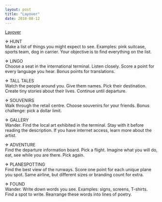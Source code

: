 ```yaml
---
layout: post
title: "Layover"
date: 2018-08-12
---
```


[Layover](https://jessdriscoll.itch.io/layover)

✈ HUNT  
Make a list of things you might expect to see.
Examples: pink suitcase, sports team, dog in carrier.
Your objective is to find everything on the list.

✈ LINGO  
Choose a seat in the international terminal.
Listen closely.
Score a point for every language you hear.
Bonus points for translations.

✈ TALL TALES  
Watch the people around you. Give them names. Pick their destination.
Create tiny stories about their lives. Continue until departure.

✈ SOUVENIRS  
Walk through the retail centre.
Choose souvenirs for your friends. Bonus challenge: pick a dollar limit.

✈ GALLERY  
Wander.
Find the local art exhibited in the terminal.
Stay with it before reading the description.
If you have internet access, learn more about the artist.

✈ ADVENTURE  
Find the departure information board.
Pick a flight.
Imagine what you will do, eat, see while you are there.
Pick again.

✈ PLANESPOTTING  
Find the best view of the runways. Score one point for each unique plane you spot.
Same airline, but different sizes or branding count for extra.

✈ FOUND   
Wander.
Write down words you see. Examples: signs, screens, T-shirts. Find a spot to write.
Rearrange these words into lines of poetry.
